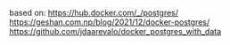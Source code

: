 based on:
https://hub.docker.com/_/postgres/
https://geshan.com.np/blog/2021/12/docker-postgres/
https://github.com/jdaarevalo/docker_postgres_with_data
